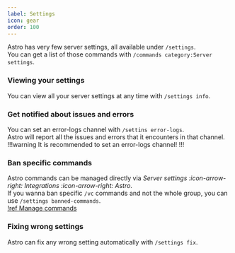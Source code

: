 ```yaml
---
label: Settings
icon: gear
order: 100
---
```

Astro has very few server settings, all available under `/settings`.  
You can get a list of those commands with `/commands category:Server settings`.

### Viewing your settings
You can view all your server settings at any time with `/settings info`.

### Get notified about issues and errors
You can set an error-logs channel with `/settins error-logs`.  
Astro will report all the issues and errors that it encounters in that channel.
!!!warning
It is recommended to set an error-logs channel!
!!!

### Ban specific commands
Astro commands can be managed directly via *Server settings :icon-arrow-right: Integrations :icon-arrow-right: Astro*.  
If you wanna ban specific `/vc` commands and not the whole group, you can use `/settings banned-commands`.  
[!ref Manage commands](temporary-voice-channels/user-commands.md)

### Fixing wrong settings
Astro can fix any wrong setting automatically with `/settings fix`.
